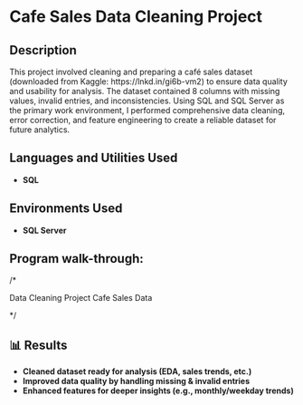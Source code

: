 <h1>Cafe Sales Data Cleaning Project</h1>



<h2>Description</h2>
This project involved cleaning and preparing a café sales dataset (downloaded from Kaggle: https://lnkd.in/gi6b-vm2) to ensure data quality and usability for analysis. The dataset contained 8 columns with missing values, invalid entries, and inconsistencies. Using SQL and SQL Server as the primary work environment, I performed comprehensive data cleaning, error correction, and feature engineering to create a reliable dataset for future analytics.
<br />


<h2>Languages and Utilities Used</h2>

- <b>SQL</b> 

<h2>Environments Used </h2>

- <b>SQL Server</b> 

<h2>Program walk-through:</h2>

/*




Data Cleaning Project
Cafe Sales Data

*/

<h2>📊 Results</h2>

- <b>Cleaned dataset ready for analysis (EDA, sales trends, etc.)</b> 
- <b>Improved data quality by handling missing & invalid entries</b>
- <b>Enhanced features for deeper insights (e.g., monthly/weekday trends)</b> 
